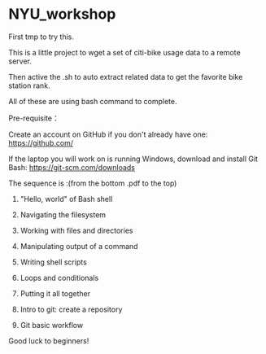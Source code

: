 # NYU_workshop

First tmp to try this.


This is a little project to wget a set of citi-bike usage data to a remote server.

Then active the .sh to auto extract related data to get the favorite bike station rank.

All of these are using bash command to complete.

Pre-requisite：

Create an account on GitHub if you don't already have one: https://github.com/

If the laptop you will work on is running Windows, download and install Git Bash: https://git-scm.com/downloads

The sequence is :(from the bottom .pdf to the top)

1.	"Hello, world" of Bash shell
2.	Navigating the filesystem
3.	Working with files and directories
4.	Manipulating output of a command
5.	Writing shell scripts
6.	Loops and conditionals
7.	Putting it all together



1.	Intro to git: create a repository
2.	Git basic workflow


Good luck to beginners!
